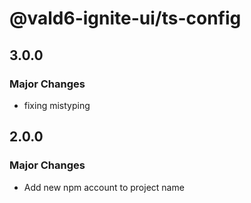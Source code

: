 # @vald6-ignite-ui/ts-config

## 3.0.0

### Major Changes

- fixing mistyping

## 2.0.0

### Major Changes

- Add new npm account to project name
